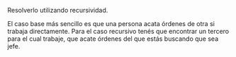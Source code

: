 Resolverlo utilizando recursividad.

El caso base más sencillo es que una persona acata órdenes de otra si trabaja directamente.
Para el caso recursivo tenés que encontrar un tercero para el cual trabaje, que acate órdenes del que estás buscando que sea jefe.

